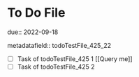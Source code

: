# To Do File

due:: 2022-09-18

metadatafield:: todoTestFile_425\_22

- [ ] Task of todoTestFile_425 1 [[Query me]]
- [ ] Task of todoTestFile_425 2
